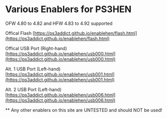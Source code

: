 # Various Enablers for PS3HEN

OFW 4.80 to 4.82 and HFW 4.83 to 4.92 supported

Offical Flash [https://ps3addict.github.io/enablehen/flash.html](https://ps3addict.github.io/enablehen/flash.html)

Offical USB Port (Right-hand) [https://ps3addict.github.io/enablehen/usb000.html](https://ps3addict.github.io/enablehen/usb000.html)

Alt. 1 USB Port (Left-hand) [https://ps3addict.github.io/enablehen/usb001.html](https://ps3addict.github.io/enablehen/usb001.html)

Alt. 2 USB Port (Left-hand) [https://ps3addict.github.io/enablehen/usb006.html](https://ps3addict.github.io/enablehen/usb006.html)

** Any other enablers on this site are UNTESTED and should NOT be used!